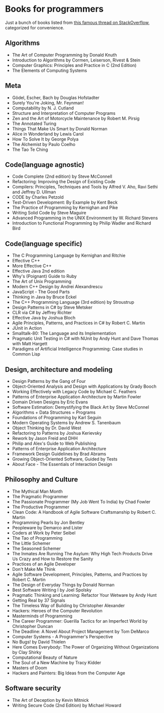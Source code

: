 Books for programmers
=====================
Just a bunch of books listed from [this famous thread on  StackOverflow](http://stackoverflow.com/a/1713/2882393),
categorized for convenience.

Algorithms
----------
* The Art of Computer Programming by Donald Knuth
* Introduction to Algorithms by Cormen, Leiserson, Rivest & Stein
* Computer Graphics: Principles and Practice in C (2nd Edition)
* The Elements of Computing Systems

Meta
----
* Gödel, Escher, Bach by Douglas Hofstadter
* Surely You're Joking, Mr. Feynman!
* Computability by N. J. Cutland
* Structure and Interpretation of Computer Programs
* Zen and the Art of Motorcycle Maintenance by Robert M. Pirsig
* The Annotated Turing
* Things That Make Us Smart by Donald Norman
* Alice in Wonderland by Lewis Carol
* How To Solve It by George Polya
* The Alchemist by Paulo Coelho
* The Tao Te Ching

Code(language agnostic)
-----------------------
* Code Complete (2nd edition) by Steve McConnell
* Refactoring: Improving the Design of Existing Code
* Compilers: Principles, Techniques and Tools by Alfred V. Aho, Ravi Sethi and Jeffrey D. Ullman
* CODE by Charles Petzold
* Test-Driven Development: By Example by Kent Beck
* The Practice of Programming by Kernighan and Pike
* Writing Solid Code by Steve Maguire
* Advanced Programming in the UNIX Environment by W. Richard Stevens
* Introduction to Functional Programming by Philip Wadler and Richard Bird

Code(language specific)
-----------------------
* The C Programming Language by Kernighan and Ritchie
* Effective C++
* More Effective C++
* Effective Java 2nd edition
* Why's (Poignant) Guide to Ruby
* The Art of Unix Programming
* Modern C++ Design by Andrei Alexandrescu
* JavaScript - The Good Parts
* Thinking in Java by Bruce Eckel
* The C++ Programming Language (3rd edition) by Stroustrup
* Design Patterns in C# by Steve Metsker
* CLR via C# by Jeffrey Richter
* Effective Java by Joshua Bloch
* Agile Principles, Patterns, and Practices in C# by Robert C. Martin
* JUnit in Action
* Smalltalk-80: The Language and its Implementation
* Pragmatic Unit Testing in C# with NUnit by Andy Hunt and Dave Thomas with Matt Hargett
* Paradigms of Artificial Intelligence Programming: Case studies in Common Lisp

Design, architecture and modeling
---------------------------------
* Design Patterns by the Gang of Four
* Object-Oriented Analysis and Design with Applications by Grady Booch
* Working Effectively with Legacy Code by Michael C. Feathers
* Patterns of Enterprise Application Architecture by Martin Fowler
* Domain Driven Designs by Eric Evans
* Software Estimation: Demystifying the Black Art by Steve McConnel
* Algorithms + Data Structures = Programs
* Foundations of Programming by Karl Seguin
* Modern Operating Systems by Andrew S. Tanenbaum
* Object Thinking by Dr. David West
* Refactoring to Patterns by Joshua Kerievsky
* Rework by Jason Freid and DHH
* Philip and Alex's Guide to Web Publishing
* Patterns of Enterprise Application Architecture
* Framework Design Guidelines by Brad Abrams
* Growing Object-Oriented Software, Guided by Tests
* About Face - The Essentials of Interaction Design

Philosophy and Culture
----------------------
* The Mythical Man Month
* The Pragmatic Programmer
* The Passionate Programmer (My Job Went To India) by Chad Fowler
* The Productive Programmer
* Clean Code: A Handbook of Agile Software Craftsmanship by Robert C. Martin
* Programming Pearls by Jon Bentley
* Peopleware by Demarco and Lister
* Coders at Work by Peter Seibel
* The Tao of Programming
* The Little Schemer
* The Seasoned Schemer
* The Inmates Are Running The Asylum: Why High Tech Products Drive Us Crazy and How to Restore the Sanity
* Practices of an Agile Developer
* Don't Make Me Think
* Agile Software Development, Principles, Patterns, and Practices by Robert C. Martin
* The Design of Everyday Things by Donald Norman
* Best Software Writing I by Joel Spolsky
* Pragmatic Thinking and Learning: Refactor Your Wetware by Andy Hunt
* Getting Real by 37 Signals
* The Timeless Way of Building by Christopher Alexander
* Hackers: Heroes of the Computer Revolution
* Masterminds of Programming
* The Career Programmer: Guerilla Tactics for an Imperfect World by Christopher Duncan
* The Deadline: A Novel About Project Management by Tom DeMarco
* Computer Systems - A Programmer's Perspective
* No Bugs! by David Thielen
* Here Comes Everybody: The Power of Organizing Without Organizations by Clay Shirky
* Computational Beauty of Nature
* The Soul of a New Machine by Tracy Kidder
* Masters of Doom
* Hackers and Painters: Big Ideas from the Computer Age

Software security
-----------------
* The Art of Deception by Kevin Mitnick
* Writing Secure Code (2nd Edition) by Michael Howard
